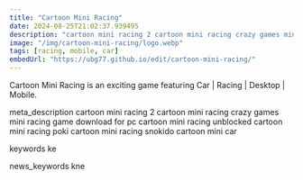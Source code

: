 ```yaml
---
title: "Cartoon Mini Racing"
date: 2024-08-25T21:02:37.939495
description: "cartoon mini racing 2 cartoon mini racing crazy games mini racing game download for pc cartoon mini racing unblocked cartoon mini racing poki cartoon mini racing snokido cartoon mini car"
image: "/img/cartoon-mini-racing/logo.webp"
tags: [racing, mobile, car]
embedUrl: "https://ubg77.github.io/edit/cartoon-mini-racing/"
---
```


Cartoon Mini Racing is an exciting game featuring Car | Racing | Desktop | Mobile.

meta_description
cartoon mini racing 2 cartoon mini racing crazy games mini racing game download for pc cartoon mini racing unblocked cartoon mini racing poki cartoon mini racing snokido cartoon mini car


keywords
ke


news_keywords
kne
